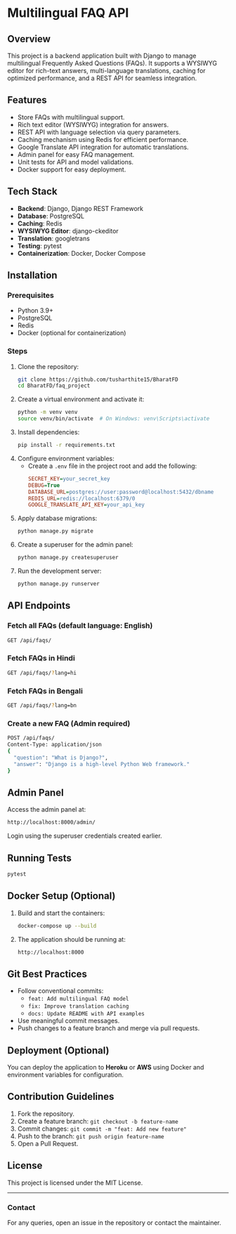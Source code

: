# Multilingual FAQ API

## Overview
This project is a backend application built with Django to manage multilingual Frequently Asked Questions (FAQs). It supports a WYSIWYG editor for rich-text answers, multi-language translations, caching for optimized performance, and a REST API for seamless integration.

## Features
- Store FAQs with multilingual support.
- Rich text editor (WYSIWYG) integration for answers.
- REST API with language selection via query parameters.
- Caching mechanism using Redis for efficient performance.
- Google Translate API integration for automatic translations.
- Admin panel for easy FAQ management.
- Unit tests for API and model validations.
- Docker support for easy deployment.

## Tech Stack
- **Backend**: Django, Django REST Framework
- **Database**: PostgreSQL
- **Caching**: Redis
- **WYSIWYG Editor**: django-ckeditor
- **Translation**: googletrans
- **Testing**: pytest
- **Containerization**: Docker, Docker Compose

## Installation
### Prerequisites
- Python 3.9+
- PostgreSQL
- Redis
- Docker (optional for containerization)

### Steps
1. Clone the repository:
   ```sh
   git clone https://github.com/tusharthite15/BharatFD
   cd BharatFD/faq_project
   ```
2. Create a virtual environment and activate it:
   ```sh
   python -m venv venv
   source venv/bin/activate  # On Windows: venv\Scripts\activate
   ```
3. Install dependencies:
   ```sh
   pip install -r requirements.txt
   ```
4. Configure environment variables:
   - Create a `.env` file in the project root and add the following:
     ```ini
     SECRET_KEY=your_secret_key
     DEBUG=True
     DATABASE_URL=postgres://user:password@localhost:5432/dbname
     REDIS_URL=redis://localhost:6379/0
     GOOGLE_TRANSLATE_API_KEY=your_api_key
     ```
5. Apply database migrations:
   ```sh
   python manage.py migrate
   ```
6. Create a superuser for the admin panel:
   ```sh
   python manage.py createsuperuser
   ```
7. Run the development server:
   ```sh
   python manage.py runserver
   ```

## API Endpoints
### Fetch all FAQs (default language: English)
```sh
GET /api/faqs/
```

### Fetch FAQs in Hindi
```sh
GET /api/faqs/?lang=hi
```

### Fetch FAQs in Bengali
```sh
GET /api/faqs/?lang=bn
```

### Create a new FAQ (Admin required)
```sh
POST /api/faqs/
Content-Type: application/json
{
  "question": "What is Django?",
  "answer": "Django is a high-level Python Web framework."
}
```

## Admin Panel
Access the admin panel at:
```sh
http://localhost:8000/admin/
```
Login using the superuser credentials created earlier.

## Running Tests
```sh
pytest
```

## Docker Setup (Optional)
1. Build and start the containers:
   ```sh
   docker-compose up --build
   ```
2. The application should be running at:
   ```sh
   http://localhost:8000
   ```

## Git Best Practices
- Follow conventional commits:
  - `feat: Add multilingual FAQ model`
  - `fix: Improve translation caching`
  - `docs: Update README with API examples`
- Use meaningful commit messages.
- Push changes to a feature branch and merge via pull requests.

## Deployment (Optional)
You can deploy the application to **Heroku** or **AWS** using Docker and environment variables for configuration.

## Contribution Guidelines
1. Fork the repository.
2. Create a feature branch: `git checkout -b feature-name`
3. Commit changes: `git commit -m "feat: Add new feature"`
4. Push to the branch: `git push origin feature-name`
5. Open a Pull Request.

## License
This project is licensed under the MIT License.

---
### Contact
For any queries, open an issue in the repository or contact the maintainer.

